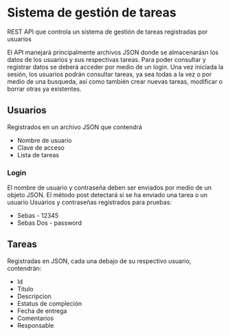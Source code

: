 # Sistema de gestión de tareas
REST API que controla un sistema de gestión de tareas registradas por usuarios

El API manejará principalmente archivos JSON donde se almacenarásn los datos de los usuarios y sus respectivas tareas. Para poder consultar y registrar datos se deberá acceder por medio de un login.
Una vez iniciada la sesión, los usuarios podrán consultar tareas, ya sea todas a la vez o por medio de una busqueda, así como también crear nuevas tareas, modificar o borrar otras ya existentes.

## Usuarios
Registrados en un archivo JSON que contendrá

- Nombre de usuario
- Clave de acceso
- Lista de tareas

### Login
El nombre de usuario y contraseña deben ser enviados por medio de un objeto JSON. El método post detectará si se ha enviado una tarea o un usuario
Usuarios y contraseñas registrados para pruebas:
- Sebas - 12345
- Sebas Dos - password

## Tareas
Registradas en JSON, cada una debajo de su respectivo usuario, contendrán:

- Id
- Titulo
- Descripcion
- Estatus de compleción
- Fecha de entrega
- Comentarios
- Responsable
